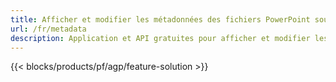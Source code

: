 ```yaml
---
title: Afficher et modifier les métadonnées des fichiers PowerPoint sous Windows, Linux et macOS
url: /fr/metadata
description: Application et API gratuites pour afficher et modifier les propriétés des documents PPT et PPTX
---
```


{{< blocks/products/pf/agp/feature-solution >}} 

